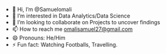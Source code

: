 - 👋 Hi, I’m @Samuelomali
- 👀 I’m interested in Data Analytics/Data Science 
- 💞️ I’m looking to collaborate on Projects to uncover findings 
- 📫 How to reach me omalisamuel27@gmail.com
- 😄 Pronouns: He/Him
- ⚡ Fun fact: Watching Footballs, Travelling. 

<!--
Samuelomali/Samuelomali is a ✨ special ✨ repository because its `README.md` (this file) appears on your GitHub profile.
You can click the Preview link to take a look at your changes.
--->
